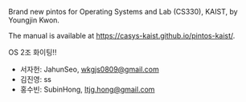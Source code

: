 Brand new pintos for Operating Systems and Lab (CS330), KAIST, by Youngjin Kwon.

The manual is available at https://casys-kaist.github.io/pintos-kaist/.

OS 2조 화이팅!!

- 서자헌: JahunSeo, wkgjs0809@gmail.com
- 김진영: ss
- 홍수빈: SubinHong, ltjg.hong@gmail.com
